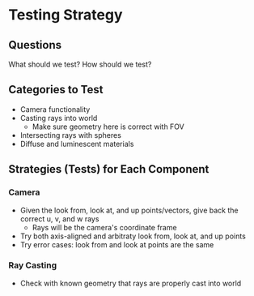 # Testing Strategy

## Questions
What should we test?
How should we test?

## Categories to Test
- Camera functionality
- Casting rays into world
    - Make sure geometry here is correct with FOV 
- Intersecting rays with spheres
- Diffuse and luminescent materials

## Strategies (Tests) for Each Component

### Camera
- Given the look from, look at, and up points/vectors, give back the correct u, v, and w rays
    - Rays will be the camera's coordinate frame
- Try both axis-aligned and arbitraty look from, look at, and up points
- Try error cases: look from and look at points are the same

### Ray Casting
- Check with known geometry that rays are properly cast into world

